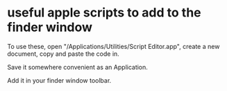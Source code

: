 # useful apple scripts to add to the finder window

To use these, open "/Applications/Utilities/Script Editor.app", create a new document, copy and paste the code in.

Save it somewhere convenient as an Application.

Add it in your finder window toolbar.

